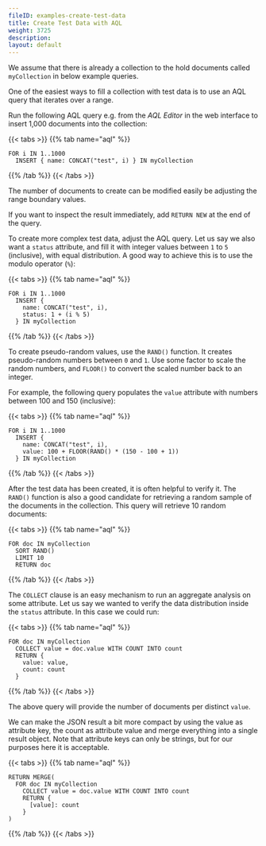 ```yaml
---
fileID: examples-create-test-data
title: Create Test Data with AQL
weight: 3725
description: 
layout: default
---
```

We assume that there is already a collection to the hold documents called
`myCollection` in below example queries.

One of the easiest ways to fill a collection with test data is to use an AQL
query that iterates over a range.

Run the following AQL query e.g. from the _AQL Editor_ in the web interface
to insert 1,000 documents into the collection:

{{< tabs >}}
{{% tab name="aql" %}}
```aql
FOR i IN 1..1000
  INSERT { name: CONCAT("test", i) } IN myCollection
```
{{% /tab %}}
{{< /tabs >}}

The number of documents to create can be modified easily be adjusting the range
boundary values.

If you want to inspect the result immediately, add `RETURN NEW` at the end of
the query.

To create more complex test data, adjust the AQL query. Let us say we also want
a `status` attribute, and fill it with integer values between `1` to `5`
(inclusive), with equal distribution. A good way to achieve this is to use
the modulo operator (`%`):

{{< tabs >}}
{{% tab name="aql" %}}
```aql
FOR i IN 1..1000
  INSERT {
    name: CONCAT("test", i),
    status: 1 + (i % 5)
  } IN myCollection
```
{{% /tab %}}
{{< /tabs >}}

To create pseudo-random values, use the `RAND()` function. It creates
pseudo-random numbers between `0` and `1`. Use some factor to scale the random
numbers, and `FLOOR()` to convert the scaled number back to an integer.

For example, the following query populates the `value` attribute with numbers
between 100 and 150 (inclusive):

{{< tabs >}}
{{% tab name="aql" %}}
```aql
FOR i IN 1..1000
  INSERT {
    name: CONCAT("test", i),
    value: 100 + FLOOR(RAND() * (150 - 100 + 1))
  } IN myCollection
```
{{% /tab %}}
{{< /tabs >}}

After the test data has been created, it is often helpful to verify it. The
`RAND()` function is also a good candidate for retrieving a random sample of
the documents in the collection. This query will retrieve 10 random documents:

{{< tabs >}}
{{% tab name="aql" %}}
```aql
FOR doc IN myCollection
  SORT RAND()
  LIMIT 10
  RETURN doc
```
{{% /tab %}}
{{< /tabs >}}

The `COLLECT` clause is an easy mechanism to run an aggregate analysis on some
attribute. Let us say we wanted to verify the data distribution inside the
`status` attribute. In this case we could run:

{{< tabs >}}
{{% tab name="aql" %}}
```aql
FOR doc IN myCollection
  COLLECT value = doc.value WITH COUNT INTO count
  RETURN {
    value: value,
    count: count
  }
```
{{% /tab %}}
{{< /tabs >}}

The above query will provide the number of documents per distinct `value`.

We can make the JSON result a bit more compact by using the value as attribute
key, the count as attribute value and merge everything into a single result
object. Note that attribute keys can only be strings, but for our purposes here
it is acceptable.

{{< tabs >}}
{{% tab name="aql" %}}
```aql
RETURN MERGE(
  FOR doc IN myCollection
    COLLECT value = doc.value WITH COUNT INTO count
    RETURN {
      [value]: count
    }
)
```
{{% /tab %}}
{{< /tabs >}}
